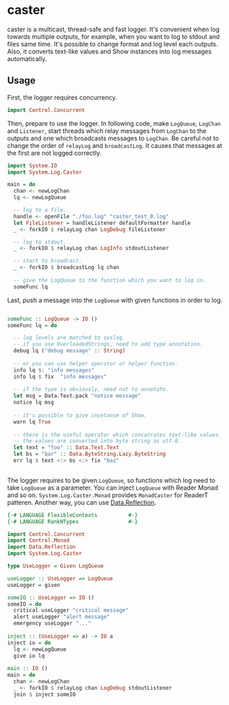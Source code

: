 # caster
caster is a multicast, thread-safe and fast logger.
It's convenient when log towards multiple outputs, 
for example, when you want to log to stdout and files same time.
It's possible to change format and log level each outputs.
Also, it converts text-like values and Show instances into log messages automatically.

## Usage

First, the logger requires concurrency.

```haskell
import Control.Concurrent
```

Then, prepare to use the logger. 
In following code, make `LogQueue`, `LogChan` and `Listener`,
start threads which relay messages from `LogChan` to the outputs 
and one which broadcasts messages to `LogChan`.
Be careful not to change the order of `relayLog` and `broadcastLog`.
It causes that messages at the first are not logged correctly.

```haskell
import System.IO
import System.Log.Caster

main = do
  chan <- newLogChan
  lq <- newLogQueue

  -- log to a file..
  handle <- openFile "./foo.log" "caster_test_0.log"
  let FileListener = handleListener defaultFormatter handle
  _ <- forkIO $ relayLog chan LogDebug fileListener

  -- log to stdout.
  _ <- forkIO $ relayLog chan LogInfo stdoutListener

  -- start to broadcast.
  _ <- forkIO $ broadcastLog lq chan
  
  -- give the LogQueue to the function which you want to log in.
  someFunc lq

```

Last, push a message into the `LogQueue` with given functions in order to log.

``` haskell

someFunc :: LogQueue -> IO ()
someFunc lq = do

  -- log levels are matched to syslog.
  -- if you use OverloadedStrings, need to add type annotation.
  debug lq ("debug message" :: String)
  
  -- or you can use helper operator or helper function.
  info lq $: "info messages"
  info lq $ fix  "info messages"
  
  -- if the type is obviously, need not to annotate.
  let msg = Data.Text.pack "notice message"
  notice lq msg
  
  -- it's possible to give incetanse of Show.
  warn lq True
  
  -- there is the useful operator which concatrates text-like values.
  -- the values are converted into byte string as utf-8.
  let text = "foo" :: Data.Text.Text
  let bs = "bar" :: Data.ByteString.Lazy.ByteString
  err lq $ text <:> bs <:> fix "baz"
  
```

The logger requires to be given `LogQueue`, 
so functions which log need to take `LogQueue` as a parameter. 
You can inject `LogQueue` with Reader Monad and so on.
`System.Log.Caster.Monad` provides `MonadCaster` for ReaderT patteren.
Another way, you can use [Data\.Reflection](https://hackage.haskell.org/package/reflection).


```haskell
{-# LANGUAGE FlexibleContexts          #-}
{-# LANGUAGE RankNTypes                #-}

import Control.Concurrent
import Control.Monad
import Data.Reflection
import System.Log.Caster

type UseLogger = Given LogQueue

useLogger :: UseLogger => LogQueue
useLogger = given

someIO :: UseLogger => IO ()
someIO = do
  critical useLogger "critical message"
  alert useLogger "alert message"
  emergency useLogger "..."
  
inject :: (UseLogger => a) -> IO a
inject io = do
  lq <- newLogQueue
  give io lq
  
main :: IO ()
main = do
  chan <- newLogChan
  _ <- forkIO $ relayLog chan LogDebug stdoutListener
  join $ inject someIO
  
```
